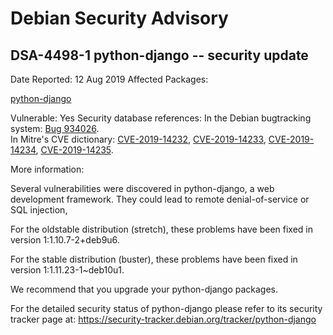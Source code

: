 
Debian Security Advisory
========================


DSA-4498-1 python-django -- security update
-------------------------------------------



Date Reported:
12 Aug 2019
Affected Packages:

[python-django](https://packages.debian.org/src:python-django)

Vulnerable:
Yes
Security database references:
In the Debian bugtracking system: [Bug 934026](https://bugs.debian.org/cgi-bin/bugreport.cgi?bug=934026).  
In Mitre's CVE dictionary: [CVE-2019-14232](https://security-tracker.debian.org/tracker/CVE-2019-14232), [CVE-2019-14233](https://security-tracker.debian.org/tracker/CVE-2019-14233), [CVE-2019-14234](https://security-tracker.debian.org/tracker/CVE-2019-14234), [CVE-2019-14235](https://security-tracker.debian.org/tracker/CVE-2019-14235).  

More information:

Several vulnerabilities were discovered in python-django, a web
development framework. They could lead to remote denial-of-service or
SQL injection,


For the oldstable distribution (stretch), these problems have been fixed
in version 1:1.10.7-2+deb9u6.


For the stable distribution (buster), these problems have been fixed in
version 1:1.11.23-1~deb10u1.


We recommend that you upgrade your python-django packages.


For the detailed security status of python-django please refer to
its security tracker page at:
<https://security-tracker.debian.org/tracker/python-django>





